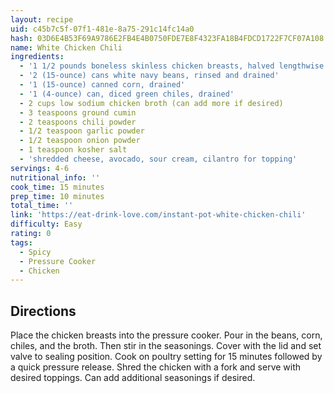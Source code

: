 ```yaml
---
layout: recipe
uid: c45b7c5f-07f1-481e-8a75-291c14fc14a0
hash: 03D6E4B53F69A9786E2FB4E4B0750FDE7E8F4323FA18B4FDCD1722F7CF07A108
name: White Chicken Chili
ingredients:
  - '1 1/2 pounds boneless skinless chicken breasts, halved lengthwise'
  - '2 (15-ounce) cans white navy beans, rinsed and drained'
  - '1 (15-ounce) canned corn, drained'
  - '1 (4-ounce) can, diced green chiles, drained'
  - 2 cups low sodium chicken broth (can add more if desired)
  - 3 teaspoons ground cumin
  - 2 teaspoons chili powder
  - 1/2 teaspoon garlic powder
  - 1/2 teaspoon onion powder
  - 1 teaspoon kosher salt
  - 'shredded cheese, avocado, sour cream, cilantro for topping'
servings: 4-6
nutritional_info: ''
cook_time: 15 minutes
prep_time: 10 minutes
total_time: ''
link: 'https://eat-drink-love.com/instant-pot-white-chicken-chili'
difficulty: Easy
rating: 0
tags:
  - Spicy
  - Pressure Cooker
  - Chicken
---
```


## Directions

Place the chicken breasts into the pressure cooker.
Pour in the beans, corn, chiles, and the broth. 
Then stir in the seasonings.
Cover with the lid and set valve to sealing position. Cook on poultry setting for 15 minutes followed by a quick pressure release.
Shred the chicken with a fork and serve with desired toppings. Can add additional seasonings if desired.
